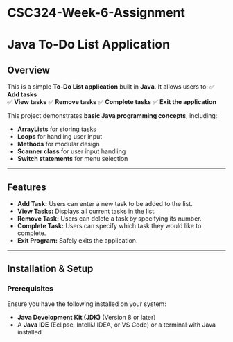 # CSC324-Week-6-Assignment

# **Java To-Do List Application**

## **Overview**
This is a simple **To-Do List application** built in **Java**. It allows users to:
✅ **Add tasks**  
✅ **View tasks**
✅ **Remove tasks**
✅ **Complete tasks**
✅ **Exit the application**  

This project demonstrates **basic Java programming concepts**, including:
- **ArrayLists** for storing tasks
- **Loops** for handling user input
- **Methods** for modular design
- **Scanner class** for user input handling
- **Switch statements** for menu selection

---

## **Features**
- **Add Task:** Users can enter a new task to be added to the list.
- **View Tasks:** Displays all current tasks in the list.
- **Remove Task:** Users can delete a task by specifying its number.
- **Complete Task:** Users can specify which task they would like to complete.
- **Exit Program:** Safely exits the application.

---

## **Installation & Setup**
### **Prerequisites**
Ensure you have the following installed on your system:
- **Java Development Kit (JDK)** (Version 8 or later)
- A **Java IDE** (Eclipse, IntelliJ IDEA, or VS Code) or a terminal with Java installed
